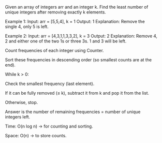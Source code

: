 Given an array of integers arr and an integer k. Find the least number of unique integers after removing exactly k elements.

Example 1:
Input: arr = [5,5,4], k = 1
Output: 1
Explanation: Remove the single 4, only 5 is left.

Example 2:
Input: arr = [4,3,1,1,3,3,2], k = 3
Output: 2
Explanation: Remove 4, 2 and either one of the two 1s or three 3s. 1 and 3 will be left.

Count frequencies of each integer using Counter.

Sort these frequencies in descending order (so smallest counts are at the end).

While k > 0:

Check the smallest frequency (last element).

If it can be fully removed (≤ k), subtract it from k and pop it from the list.

Otherwise, stop.

Answer is the number of remaining frequencies = number of unique integers left.

Time: O(n log n) → for counting and sorting.

Space: O(n) → to store counts.
